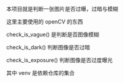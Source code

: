 本项目就是判断一张图片是否过曝，过暗与模糊

这里主要使用的 openCV 的东西

check_is_vague() 是判断是否图像模糊

check_is_dark() 判断图像是否过暗

check_is_exposure() 判断图像是否过度曝光

其中 venv 是依赖仓库的集合

